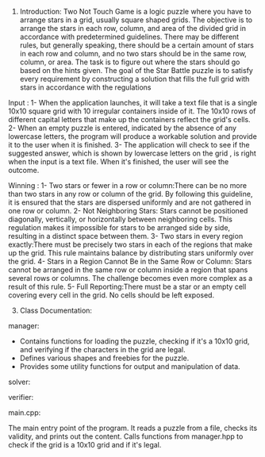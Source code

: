1. Introduction:
Two Not Touch Game is a logic puzzle where you have to arrange stars in a grid, usually square shaped grids. The objective is to arrange the stars in each row, column, and area of the divided grid in accordance with predetermined guidelines.
There may be different rules, but generally speaking, there should be a certain amount of stars in each row and column, and no two stars should be in the same row, column, or area. The task is to figure out where the stars should go based on the hints given.
The goal of the Star Battle puzzle is to satisfy every requirement by constructing a solution that fills the full grid with stars in accordance with the regulations

Input :
1-  When the application launches, it will take a text file that is a single 10x10 square grid with 10 irregular containers inside of it. The 10x10 rows of different capital letters that make up the containers reflect the grid's cells.
2- When an empty puzzle is entered, indicated by the absence of any lowercase letters, the program will produce a workable solution and provide it to the user when it is finished.
3- The application will check to see if the suggested answer, which is shown by lowercase letters on the grid , is right when the input is a text file. When it's finished, the user will see the outcome.

Winning :
1- Two stars or fewer in a row or column:There can be no more than two stars in any row or column of the grid. By following this guideline, it is ensured that the stars are dispersed uniformly and are not gathered in one row or column.
2- Not Neighboring Stars: Stars cannot be positioned diagonally, vertically, or horizontally between neighboring cells. This regulation makes it impossible for stars to be arranged side by side, resulting in a distinct space between them.
3- Two stars in every region exactly:There must be precisely two stars in each of the regions that make up the grid. This rule maintains balance by distributing stars uniformly over the grid.
4- Stars in a Region Cannot Be in the Same Row or Column: Stars cannot be arranged in the same row or column inside a region that spans several rows or columns. The challenge becomes even more complex as a result of this rule.
5- Full Reporting:There must be a star or an empty cell covering every cell in the grid. No cells should be left exposed.



3. Class Documentation:


manager: 
* Contains functions for loading the puzzle, checking if it's a 10x10 grid, and verifying if the characters in the grid are legal.
* Defines various shapes and freebies for the puzzle.
* Provides some utility functions for output and manipulation of data.


solver:



verifier:


main.cpp:

The main entry point of the program.
It reads a puzzle from a file, checks its validity, and prints out the content.
Calls functions from manager.hpp to check if the grid is a 10x10 grid and if it's legal.


